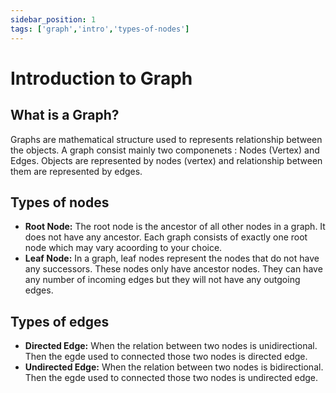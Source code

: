```yaml
---
sidebar_position: 1
tags: ['graph','intro','types-of-nodes']
---
```


# Introduction to Graph

## What is a Graph?

Graphs are mathematical structure used to represents relationship between the objects. A graph consist mainly two componenets : Nodes (Vertex) and Edges. Objects are represented by nodes (vertex) and relationship between them are represented by edges.

## Types of nodes

- **Root Node:** The root node is the ancestor of all other nodes in a graph. It does not have any ancestor. Each graph consists of exactly one root node which may vary acoording to your choice.
- **Leaf Node:** In a graph, leaf nodes represent the nodes that do not have any successors. These nodes only have ancestor nodes. They can have any number of incoming edges but they will not have any outgoing edges.

## Types of edges
- **Directed Edge:** When the relation between two nodes is unidirectional. Then the egde used to connected those two nodes is directed edge.
- **Undirected Edge:** When the relation between two nodes is bidirectional. Then the egde used to connected those two nodes is undirected edge.